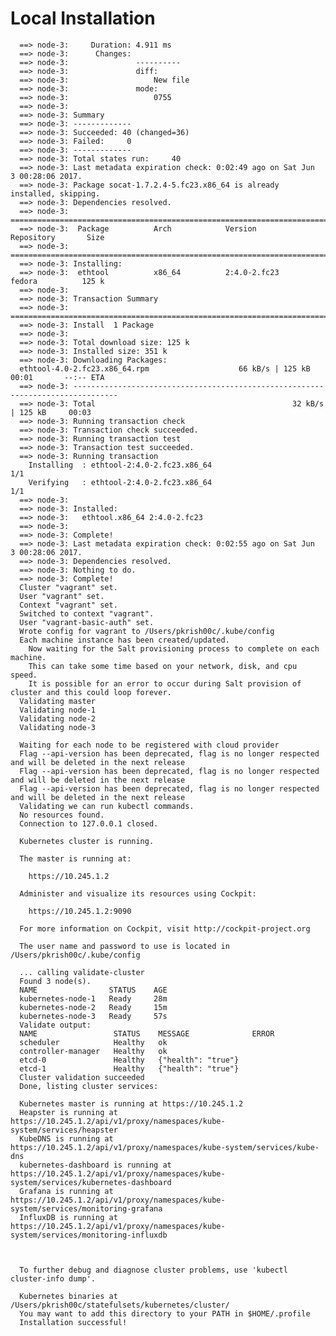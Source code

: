 # Local Installation

      ==> node-3:     Duration: 4.911 ms
      ==> node-3:      Changes:
      ==> node-3:               ----------
      ==> node-3:               diff:
      ==> node-3:                   New file
      ==> node-3:               mode:
      ==> node-3:                   0755
      ==> node-3:
      ==> node-3: Summary
      ==> node-3: -------------
      ==> node-3: Succeeded: 40 (changed=36)
      ==> node-3: Failed:     0
      ==> node-3: -------------
      ==> node-3: Total states run:     40
      ==> node-3: Last metadata expiration check: 0:02:49 ago on Sat Jun  3 00:28:06 2017.
      ==> node-3: Package socat-1.7.2.4-5.fc23.x86_64 is already installed, skipping.
      ==> node-3: Dependencies resolved.
      ==> node-3: ================================================================================
      ==> node-3:  Package          Arch            Version                 Repository       Size
      ==> node-3: ================================================================================
      ==> node-3: Installing:
      ==> node-3:  ethtool          x86_64          2:4.0-2.fc23            fedora          125 k
      ==> node-3:
      ==> node-3: Transaction Summary
      ==> node-3: ================================================================================
      ==> node-3: Install  1 Package
      ==> node-3:
      ==> node-3: Total download size: 125 k
      ==> node-3: Installed size: 351 k
      ==> node-3: Downloading Packages:
      ethtool-4.0-2.fc23.x86_64.rpm                    66 kB/s | 125 kB     00:01       --:-- ETA
      ==> node-3: --------------------------------------------------------------------------------
      ==> node-3: Total                                            32 kB/s | 125 kB     00:03
      ==> node-3: Running transaction check
      ==> node-3: Transaction check succeeded.
      ==> node-3: Running transaction test
      ==> node-3: Transaction test succeeded.
      ==> node-3: Running transaction
        Installing  : ethtool-2:4.0-2.fc23.x86_64                                 1/1
        Verifying   : ethtool-2:4.0-2.fc23.x86_64                                 1/1
      ==> node-3:
      ==> node-3: Installed:
      ==> node-3:   ethtool.x86_64 2:4.0-2.fc23
      ==> node-3:
      ==> node-3: Complete!
      ==> node-3: Last metadata expiration check: 0:02:55 ago on Sat Jun  3 00:28:06 2017.
      ==> node-3: Dependencies resolved.
      ==> node-3: Nothing to do.
      ==> node-3: Complete!
      Cluster "vagrant" set.
      User "vagrant" set.
      Context "vagrant" set.
      Switched to context "vagrant".
      User "vagrant-basic-auth" set.
      Wrote config for vagrant to /Users/pkrish00c/.kube/config
      Each machine instance has been created/updated.
        Now waiting for the Salt provisioning process to complete on each machine.
        This can take some time based on your network, disk, and cpu speed.
        It is possible for an error to occur during Salt provision of cluster and this could loop forever.
      Validating master
      Validating node-1
      Validating node-2
      Validating node-3

      Waiting for each node to be registered with cloud provider
      Flag --api-version has been deprecated, flag is no longer respected and will be deleted in the next release
      Flag --api-version has been deprecated, flag is no longer respected and will be deleted in the next release
      Flag --api-version has been deprecated, flag is no longer respected and will be deleted in the next release
      Validating we can run kubectl commands.
      No resources found.
      Connection to 127.0.0.1 closed.

      Kubernetes cluster is running.

      The master is running at:

        https://10.245.1.2

      Administer and visualize its resources using Cockpit:

        https://10.245.1.2:9090

      For more information on Cockpit, visit http://cockpit-project.org

      The user name and password to use is located in /Users/pkrish00c/.kube/config

      ... calling validate-cluster
      Found 3 node(s).
      NAME                STATUS    AGE
      kubernetes-node-1   Ready     28m
      kubernetes-node-2   Ready     15m
      kubernetes-node-3   Ready     57s
      Validate output:
      NAME                 STATUS    MESSAGE              ERROR
      scheduler            Healthy   ok
      controller-manager   Healthy   ok
      etcd-0               Healthy   {"health": "true"}
      etcd-1               Healthy   {"health": "true"}
      Cluster validation succeeded
      Done, listing cluster services:

      Kubernetes master is running at https://10.245.1.2
      Heapster is running at https://10.245.1.2/api/v1/proxy/namespaces/kube-system/services/heapster
      KubeDNS is running at https://10.245.1.2/api/v1/proxy/namespaces/kube-system/services/kube-dns
      kubernetes-dashboard is running at https://10.245.1.2/api/v1/proxy/namespaces/kube-system/services/kubernetes-dashboard
      Grafana is running at https://10.245.1.2/api/v1/proxy/namespaces/kube-system/services/monitoring-grafana
      InfluxDB is running at https://10.245.1.2/api/v1/proxy/namespaces/kube-system/services/monitoring-influxdb



      To further debug and diagnose cluster problems, use 'kubectl cluster-info dump'.

      Kubernetes binaries at /Users/pkrish00c/statefulsets/kubernetes/cluster/
      You may want to add this directory to your PATH in $HOME/.profile
      Installation successful!
